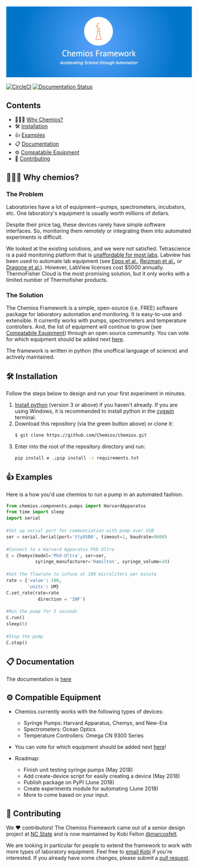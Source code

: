 ![Chemios Framework ReadMe Banner](./assets/framework_readme_banner.jpg)

[![CircleCI](https://circleci.com/gh/Chemios/chemios.svg?style=svg)](https://circleci.com/gh/Chemios/chemios)
[![Documentation Status](https://readthedocs.org/projects/chemios/badge/?version=latest)](https://chemios.readthedocs.io/en/latest/?badge=latest)

## Contents
 - 👨🏾‍🔬 [Why Chemios?](#why-chemios)
 - 🛠️ [Installation](#installation)
 - 👍 [Examples](#examples)
 - 📋 [Documentation](#documentation)
 - ⚙️ [Compatabile Equipment](#features)
 - 🎁 [Contributing](#contributing)

## 👨🏾‍🔬 <a name="why-chemios"></a>Why chemios?

### The Problem
Laboratories have a lot of equipment—pumps, spectrometers, incubators, etc. One laboratory's equipment is usually worth millions of dollars.

Despite their price tag, these devices rarely have simple software interfaces. So, monitoring them remotely or integrating them into automated experiments is difficult. 

We looked at the existing solutions, and we were not satisfied. Tetrascience is a paid monitoring platform that is [unaffordable for most labs][nature]. Labview has been used to automate lab equipment (see [Epps et al.][epps], [Reizman et al.][reizman], or [Dragone et al.][dragone]). However, LabView licenses cost $5000 annually. ThermoFisher Cloud is the most promising solution, but it only works with a limited number of Thermofisher products.

### The Solution
The Chemios Framework is a simple, open-source (i.e. FREE) software package for laboratory automation and monitoring. It is easy-to-use and extensible. It currently works with pumps, spectrometers and temperature controllers. And, the list of equipment will continue to grow (see [Compatabile Equipment](#features)) through an open source community. You can  vote for which equipment should be added next [here][gform].

The framework is written in python (the unoffical language of science) and actively maintained. 

## 🛠️<a name="installation"></a> Installation

Follow the steps below to design and run your first experiment in minutes.

1. [Install python](https://www.python.org/downloads/) (version 3 or above) if you haven't already. If you are using Windows, it is recommended to install python in the [cygwin](https://cygwin.com/install.html) terminal.
2. Download this repository (via the green button above) or clone it:
    ```bash
    $ git clone https://github.com/Chemios/chemios.git
    ````
3. Enter into the root of the repository directory and run:
    ```bash
    pip install e .;pip install -r requirements.txt
    ```

## 👍 <a name="examples"></a> Examples

Here is a how you'd use chemios to run a pump in an automated fashion.

```python
from chemios.components.pumps import HarvardApparatus
from time import sleep
import serial

#Set up serial port for communciation with pump over USB
ser = serial.Serial(port='ttyUSB0', timeout=1, baudrate=9600)

#Connect to a Harvard Apparatus PhD Ultra
C = Chemyx(model='Phd-Ultra', ser=ser, 
           syringe_manufacturer='Hamilton', syringe_volume=10)

#Set the flowrate to infuse at 100 microliters per minute
rate = {'value': 100,
        'units': UM}                     
C.set_rate(rate=rate
            direction = 'INF')

#Run the pump for 5 seconds
C.run()
sleep(5)

#Stop the pump
C.stop()
```
## 📋 <a name="documentation"></a> Documentation

The documentation is [here](chemios.readthedocs.io)

## ⚙️ <a name="features"></a> Compatible Equipment

- Chemios currently works with the following types of devices:
     * Syringe Pumps: Harvard Apparatus, Chemyx, and New-Era
     * Spectrometers: Ocean Optics 
     * Temperature Controllers: Omega CN 9300 Series

- You can vote for which equipment should be added next [here][gform]!

- Roadmap:
     * Finish unit testing syringe pumps (May 2018)
     * Add create-device script for easily creating a device (May 2018)
     * Publish package on PyPI (June 2018)
     * Create experiments module for automating (June 2018)
     * More to come based on your input.

## 🎁 <a name="contributing"></a> Contributing

We ❤️ contributors! The Chemios Framework came out of a senior design project at [NC State](https://www.ncsu.edu/) and is now maintained by Kobi Felton [@marcosfelt](https://github.com/marcosfelt).

We are looking in particular for people to extend the framework to work with more types of laboratory equipment. Feel free to [email Kobi](mailto:kobi.c.f@gmail.com) if you're interested.  If you already have some changes, please submit a [pull request](https://gist.github.com/Chaser324/ce0505fbed06b947d962).

[nature]: https://www.nature.com/news/the-internet-of-things-comes-to-the-lab-1.21383?WT.feed_name=subjects_technology#thecostofmonitoring
[reizman]: https://pubs.acs.org/doi/10.1021/acs.accounts.6b00261
[dragone]: https://www.nature.com/articles/ncomms15733
[epps]: http://pubs.rsc.org/en/content/articlelanding/2017/lc/c7lc00884h
[gform]: https://goo.gl/forms/BS2ZI7HK1Et4CMEl2